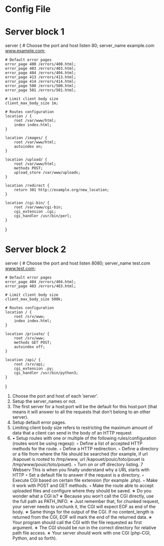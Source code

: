 # Config File

# Server block 1
server {
    # Choose the port and host
    listen 80;
    server_name example.com www.example.com;
    
    # Default error pages
    error_page 400 /errors/400.html;
    error_page 403 /errors/403.html;
    error_page 404 /errors/404.html;
    error_page 413 /errors/413.html;
    error_page 414 /errors/414.html;
    error_page 500 /errors/500.html;
    error_page 501 /errors/501.html;

    # Limit client body size
    client_max_body_size 1m;

    # Routes configuration
    location / {
        root /var/www/html;
        index index.html;
    }

    location /images/ {
        root /var/www/html;
        autoindex on;
    }

    location /upload/ {
        root /var/www/html;
        methods POST;
        upload_store /var/www/uploads;
    }

    location /redirect {
        return 301 http://example.org/new_location;
    }

    location /cgi-bin/ {
        root /var/www/cgi-bin;
        cgi_extension .cgi;
        cgi_handler /usr/bin/perl;
    }
}

# Server block 2
server {
    # Choose the port and host
    listen 8080;
    server_name test.com www.test.com;

    # Default error pages
    error_page 404 /errors/404.html;
    error_page 403 /errors/403.html;

    # Limit client body size
    client_max_body_size 500k;

    # Routes configuration
    location / {
        root /srv/www;
        index index.html;
    }

    location /private/ {
        root /srv/www;
        methods GET POST;
        autoindex off;
    }

    location /api/ {
        root /srv/api;
        cgi_extension .py;
        cgi_handler /usr/bin/python3;
    }
}


1. Choose the port and host of each ’server’.
2. Setup the server_names or not.
3. The first server for a host:port will be the default for this host:port (that means
it will answer to all the requests that don’t belong to an other server).
4. Setup default error pages.
5. Limiting client body size refers to restricting the maximum amount of data that a client can send in the body of an HTTP request
6. • Setup routes with one or multiple of the following rules/configuration (routes wont
be using regexp):
◦ Define a list of accepted HTTP methods for the route.
◦ Define a HTTP redirection.
◦ Define a directory or a file from where the file should be searched (for example,
if url /kapouet is rooted to /tmp/www, url /kapouet/pouic/toto/pouet is
/tmp/www/pouic/toto/pouet).
◦ Turn on or off directory listing.
7
Webserv This is when you finally understand why a URL starts with HTTP
◦ Set a default file to answer if the request is a directory.
◦ Execute CGI based on certain file extension (for example .php).
◦ Make it work with POST and GET methods.
◦ Make the route able to accept uploaded files and configure where they should
be saved.
∗ Do you wonder what a CGI is?
∗ Because you won’t call the CGI directly, use the full path as PATH_INFO.
∗ Just remember that, for chunked request, your server needs to unchunk
it, the CGI will expect EOF as end of the body.
∗ Same things for the output of the CGI. If no content_length is returned
from the CGI, EOF will mark the end of the returned data.
∗ Your program should call the CGI with the file requested as first argument.
∗ The CGI should be run in the correct directory for relative path file access.
∗ Your server should work with one CGI (php-CGI, Python, and so forth).